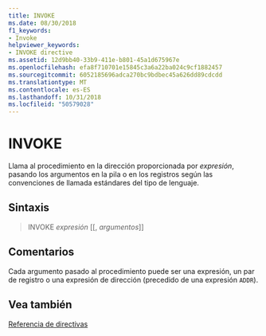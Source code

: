 ```yaml
---
title: INVOKE
ms.date: 08/30/2018
f1_keywords:
- Invoke
helpviewer_keywords:
- INVOKE directive
ms.assetid: 12d9bb40-33b9-411e-b801-45a1d675967e
ms.openlocfilehash: efa8f710701e15845c3a6a22ba024c9cf1882457
ms.sourcegitcommit: 6052185696adca270bc9bdbec45a626dd89cdcdd
ms.translationtype: MT
ms.contentlocale: es-ES
ms.lasthandoff: 10/31/2018
ms.locfileid: "50579028"
---
```

# <a name="invoke"></a>INVOKE

Llama al procedimiento en la dirección proporcionada por *expresión*, pasando los argumentos en la pila o en los registros según las convenciones de llamada estándares del tipo de lenguaje.

## <a name="syntax"></a>Sintaxis

> INVOKE *expresión* [[, *argumentos*]]

## <a name="remarks"></a>Comentarios

Cada argumento pasado al procedimiento puede ser una expresión, un par de registro o una expresión de dirección (precedido de una expresión `ADDR`).

## <a name="see-also"></a>Vea también

[Referencia de directivas](../../assembler/masm/directives-reference.md)<br/>